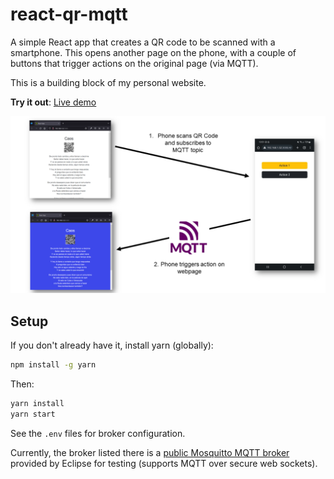 # react-qr-mqtt

A simple React app that creates a QR code to be scanned with a smartphone. This opens another page on the phone, with a couple of buttons that trigger actions on the original page (via MQTT).

This is a building block of my personal website.

**Try it out**: [Live demo](https://linomp.github.io/react-qr-mqtt/)

![](./figure.png)


## Setup
If you don't already have it, install yarn (globally): 
```bash
npm install -g yarn
```
Then:
```bash
yarn install
yarn start
```

See the `.env` files for broker configuration.

Currently, the broker listed there is a [public Mosquitto MQTT broker](https://test.mosquitto.org/) provided by Eclipse for testing (supports MQTT over secure web sockets).
